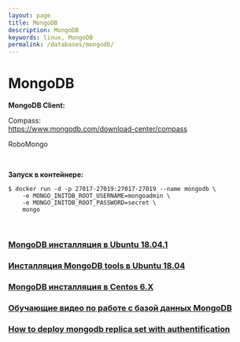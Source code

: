 ```yaml
---
layout: page
title: MongoDB
description: MongoDB
keywords: linux, MongoDB
permalink: /databases/mongodb/
---
```


# MongoDB

**MongoDB Client:**  

Compass:  
https://www.mongodb.com/download-center/compass

RoboMongo


<br/>

**Запуск в контейнере:**

    $ docker run -d -p 27017-27019:27017-27019 --name mongodb \
        -e MONGO_INITDB_ROOT_USERNAME=mongoadmin \
        -e MONGO_INITDB_ROOT_PASSWORD=secret \
        mongo

<br/>

### [MongoDB инсталляция в Ubuntu 18.04.1](/databases/mongodb/install/ubuntu/)

### [Инсталляция MongoDB tools в Ubuntu 18.04](/databases/mongodb/install/ubuntu/tools/)

### [MongoDB инсталляция в Centos 6.X](/databases/mongodb/install/centos/)

### [Обучающие видео по работе с базой данных MongoDB](https://www.youtube.com/watch?v=LBthwZDRR-c&list=PL34sAs7_26wPvZJqUJhjyNtm7UedWR8Ps)

### [How to deploy mongodb replica set with authentification](/databases/deploy-mongodb-replica-set-with-authentification/)
